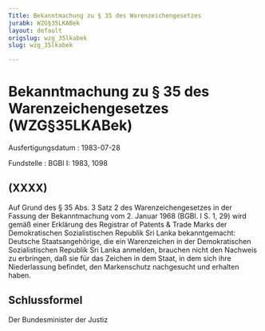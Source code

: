 ```yaml
---
Title: Bekanntmachung zu § 35 des Warenzeichengesetzes
jurabk: WZG§35LKABek
layout: default
origslug: wzg_35lkabek
slug: wzg_35lkabek

---
```


# Bekanntmachung zu § 35 des Warenzeichengesetzes (WZG§35LKABek)

Ausfertigungsdatum
:   1983-07-28

Fundstelle
:   BGBl I: 1983, 1098

## (XXXX)

Auf Grund des § 35 Abs. 3 Satz 2 des Warenzeichengesetzes in der
Fassung der Bekanntmachung vom 2. Januar 1968 (BGBl. I S. 1, 29) wird
gemäß einer Erklärung des Registrar of Patents & Trade Marks der
Demokratischen Sozialistischen Republik Sri Lanka bekanntgemacht:
Deutsche Staatsangehörige, die ein Warenzeichen in der Demokratischen
Sozialistischen Republik Sri Lanka anmelden, brauchen nicht den
Nachweis zu erbringen, daß sie für das Zeichen in dem Staat, in dem
sich ihre Niederlassung befindet, den Markenschutz nachgesucht und
erhalten haben.

## Schlussformel

Der Bundesminister der Justiz

